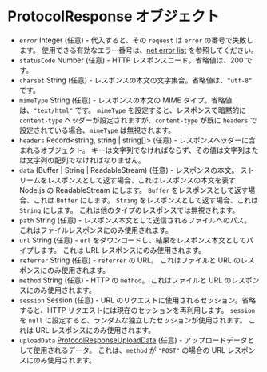 # ProtocolResponse オブジェクト

* `error` Integer (任意) - 代入すると、その `request` は `error` の番号で失敗します。 使用できる有効なエラー番号は、[net error list][net-error] を参照してください。
* `statusCode` Number (任意) - HTTP レスポンスコード。省略値は、200 です。
* `charset` String (任意) - レスポンスの本文の文字集合。省略値は、`"utf-8"` です。
* `mimeType` String (任意) - レスポンスの本文の MIME タイプ。省略値は、`"text/html"` です。 `mimeType` を設定すると、レスポンスで暗黙的に `content-type` ヘッダーが設定されますが、`content-type` が既に `headers` で設定されている場合、`mimeType` は無視されます。
* `headers` Record<string, string | string[]> (任意) - レスポンスヘッダーに含まれるオブジェクト。 キーは文字列でなければならず、その値は文字列または文字列の配列でなければなりません。
* `data` (Buffer | String | ReadableStream) (任意) - レスポンスの本文。 ストリームをレスポンスとして返す場合、これはレスポンスの本文を表す Node.js の ReadableStream にします。 `Buffer` をレスポンスとして返す場合、これは `Buffer` にします。 `String` をレスポンスとして返す場合、これは `String` にします。 これは他のタイプのレスポンスでは無視されます。
* `path` String (任意) - レスポンス本文として送信されるファイルへのパス。 これはファイルレスポンスにのみ使用されます。
* `url` String (任意) - `url` をダウンロードし、結果をレスポンス本文としてパイプします。 これは URL レスポンスにのみ使用されます。
* `referrer` String (任意) - `referrer` の URL。 これはファイルと URL のレスポンスにのみ使用されます。
* `method` String (任意) - HTTP の `method`。 これはファイルと URL のレスポンスにのみ使用されます。
* `session` Session (任意) - URL のリクエストに使用されるセッション。省略すると、HTTP リクエストには現在のセッションを再利用します。 `session` を `null` に設定すると、ランダムな独立したセッションが使用されます。 これは URL レスポンスにのみ使用されます。
* `uploadData` [ProtocolResponseUploadData](protocol-response-upload-data.md) (任意) - アップロードデータとして使用されるデータ。 これは、`method` が `"POST"` の場合の URL レスポンスにのみ使用されます。

[net-error]: https://source.chromium.org/chromium/chromium/src/+/master:net/base/net_error_list.h
